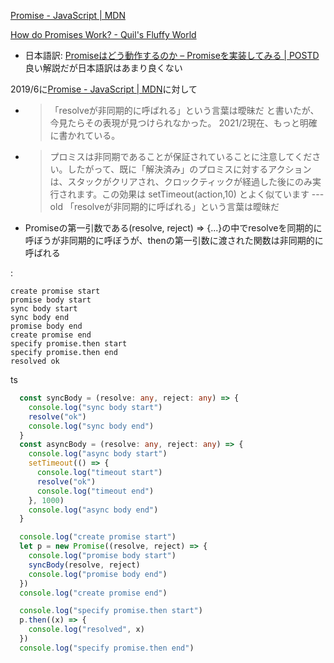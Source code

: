 
[Promise - JavaScript | MDN](https://developer.mozilla.org/en-US/docs/Web/JavaScript/Reference/Global_Objects/Promise)

[How do Promises Work? - Quil's Fluffy World](https://robotlolita.me/articles/2015/how-do-promises-work/)
- 日本語訳: [Promiseはどう動作するのか – Promiseを実装してみる | POSTD](https://postd.cc/how-do-promises-work/)
良い解説だが日本語訳はあまり良くない



2019/6に[Promise - JavaScript | MDN](https://developer.mozilla.org/en-US/docs/Web/JavaScript/Reference/Global_Objects/Promise)に対して
- > 「resolveが非同期的に呼ばれる」という言葉は曖昧だ
と書いたが、今見たらその表現が見つけられなかった。
2021/2現在、もっと明確に書かれている。
- > プロミスは非同期であることが保証されていることに注意してください。したがって、既に「解決済み」のプロミスに対するアクションは、スタックがクリアされ、クロックティックが経過した後にのみ実行されます。この効果は setTimeout(action,10) とよく似ています
---old
「resolveが非同期的に呼ばれる」という言葉は曖昧だ
- Promiseの第一引数である(resolve, reject) => {...}の中でresolveを同期的に呼ぼうが非同期的に呼ぼうが、thenの第一引数に渡された関数は非同期的に呼ばれる

:

```
create promise start
promise body start
sync body start
sync body end
promise body end
create promise end
specify promise.then start
specify promise.then end
resolved ok
```


ts

```typescript
  const syncBody = (resolve: any, reject: any) => {
    console.log("sync body start")
    resolve("ok")
    console.log("sync body end")
  }
  const asyncBody = (resolve: any, reject: any) => {
    console.log("async body start")
    setTimeout(() => {
      console.log("timeout start")
      resolve("ok")
      console.log("timeout end")
    }, 1000)
    console.log("async body end")
  }

  console.log("create promise start")
  let p = new Promise((resolve, reject) => {
    console.log("promise body start")
    syncBody(resolve, reject)
    console.log("promise body end")
  })
  console.log("create promise end")

  console.log("specify promise.then start")
  p.then((x) => {
    console.log("resolved", x)
  })
  console.log("specify promise.then end")
```



